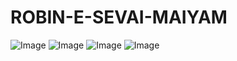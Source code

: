 # ROBIN-E-SEVAI-MAIYAM
![Image](https://github.com/user-attachments/assets/78efbf35-4bc1-43d3-97d2-a44384a4a95d)
![Image](https://github.com/user-attachments/assets/2954fe22-7961-4d6a-ab90-7e2741a9d454)
![Image](https://github.com/user-attachments/assets/9a6b2ad9-18b3-4b73-8d75-ca4043ebfddf)
![Image](https://github.com/user-attachments/assets/86bab82d-22ee-4637-9a8b-1ae86e2a515c)
